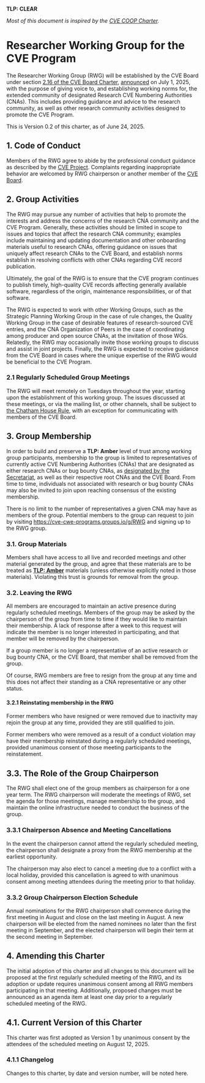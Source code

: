 **TLP: CLEAR**

*Most of this document is inspired by the [CVE COOP Charter](https://bit.ly/2WZzcBx).*

# Researcher Working Group for the CVE Program

The Researcher Working Group (RWG) will be established by the CVE Board under section [2.16 of the CVE Board Charter](http://cve.mitre.org/community/board/charter.html#working_groups), [announced](https://www.cve.org/Media/News/item/news/2025/07/01/CVE-Program-Adds-Researcher-WG-for-CNAs) on July 1, 2025, with the purpose of giving voice to, and establishing working norms for, the extended community of designated Research CVE Numbering Authorities (CNAs). This includes providing guidance and advice to the research community, as well as other research community activities designed to promote the CVE Program.

This is Version 0.2 of this charter, as of June 24, 2025.

## 1. Code of Conduct

Members of the RWG agree to abide by the professional conduct guidance as described by the [CVE Project](https://www.cve.org/ResourcesSupport/AllResources/ProfessionalCodeOfConduct). Complaints regarding inappropriate behavior are welcomed by RWG chairperson or another member of the [CVE Board](https://cve.mitre.org/community/board/index.html#current_members).

## 2. Group Activities

The RWG may pursue any number of activities that help to promote the interests and address the concerns of the research CNA community and the CVE Program. Generally, these activities should be limited in scope to issues and topics that affect the research CNA community; examples include maintaining and updating documentation and other onboarding materials useful to research CNAs, offering guidance on issues that uniquely affect research CNAs to the CVE Board, and establish norms establish in resolving conflicts with other CNAs regarding CVE record publication.

Ultimately, the goal of the RWG is to ensure that the CVE program continues to publish timely, high-quality CVE records affecting generally available software, regardless of the origin, maintenance responsibilities, or  of that software.

The RWG is expected to work with other Working Groups, such as the Strategic Planning Working Group in the case of rule changes, the Quality Working Group in the case of desirable features of research-sourced CVE entries, and the CNA Organization of Peers in the case of coordinating among producer and open source CNAs, at the invitation of those WGs. Relatedly, the RWG may occasionally invite those working groups to discuss and assist in joint projects. Finally, the RWG is expected to receive guidance from the CVE Board in cases where the unique expertise of the RWG would be beneficial to the CVE Program.

### 2.1 Regularly Scheduled Group Meetings

The RWG will meet remotely on Tuesdays throughout the year, starting upon the establishment of this working group. The issues discussed at these meetings, or via the mailing list, or other channels, shall be subject to [the Chatham House Rule](https://en.wikipedia.org/wiki/Chatham_House_Rule#The_rule), with an exception for communicating with members of the CVE Board.

## 3. Group Membership

In order to build and preserve a **TLP: Amber** level of trust among working group participants, membership to the group is limited to representatives of currently active CVE Numbering Authorities (CNAs) that are designated as either research CNAs or bug bounty CNAs, as [designated by the Secretariat](https://www.cve.org/ProgramOrganization/CNAs), as well as their respective root CNAs and the CVE Board. From time to time, individuals not associated with research or bug bounty CNAs may also be invited to join upon reaching consensus of the existing membership.

There is no limit to the number of representatives a given CNA may have as members of the group. Potential members to the group can request to join by visiting https://cve-cwe-programs.groups.io/g/RWG and signing up to the RWG group.

### 3.1. Group Materials

Members shall have access to all live and recorded meetings and other material generated by the group, and agree that these materials are to be treated as **[TLP: Amber](https://www.us-cert.gov/tlp)** materials (unless otherwise explicitly noted in those materials). Violating this trust is grounds for removal from the group.
### 3.2. Leaving the RWG

All members are encouraged to maintain an active presence during regularly scheduled meetings. Members of the group may be asked by the chairperson of the group from time to time if they would like to maintain their membership. A lack of response after a week to this request will indicate the member is no longer interested in participating, and that member will be removed by the chairperson.

If a group member is no longer a representative of an active research or bug bounty CNA, or the CVE Board, that member shall be removed from the group.

Of course, RWG members are free to resign from the group at any time and this does not affect their standing as a CNA representative or any other status.

#### 3.2.1 Reinstating membership in the RWG

Former members who have resigned or were removed due to inactivity may rejoin the group at any time, provided they are still qualified to join.

Former members who were removed as a result of a conduct violation may have their membership reinstated during a regularly scheduled meetings, provided unanimous consent of those meeting participants to the reinstatement.

## 3.3. The Role of the Group Chairperson

The RWG shall elect one of the group members as chairperson for a one year term. The RWG chairperson will moderate the meetings of RWG, set the agenda for those meetings, manage membership to the group, and maintain the online infrastructure needed to conduct the business of the group.

### 3.3.1 Chairperson Absence and Meeting Cancellations

In the event the chairperson cannot attend the regularly scheduled meeting, the chairperson shall designate a proxy from the RWG membership at the earliest opportunity.

The chairperson may also elect to cancel a meeting due to a conflict with a local holiday, provided this cancellation is agreed to with unanimous consent among meeting attendees during the meeting prior to that holiday.

### 3.3.2 Group Chairperson Election Schedule

Annual nominations for the RWG chairperson shall commence during the first meeting in August and close on the last meeting in August. A new chairperson will be elected from the named nominees no later than the first meeting in September, and the elected chairperson will begin their term at the second meeting in September.

## 4. Amending this Charter

The initial adoption of this charter and all changes to this document will be proposed at the first regularly scheduled meeting of the RWG, and its adoption or update requires unanimous consent among all RWG members participating in that meeting. Additionally, proposed changes must be announced as an agenda item at least one day prior to a regularly scheduled meeting of the RWG.

## 4.1. Current Version of this Charter

This charter was first adopted as Version 1 by unanimous consent by the attendees of the scheduled meeting on August 12, 2025.

### 4.1.1 Changelog

Changes to this charter, by date and version number, will be noted here.
